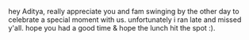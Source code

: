 hey Aditya, really appreciate you and fam swinging by the other day to celebrate a special moment with us. unfortunately i ran late and missed y'all. hope you had a good time & hope the lunch hit the spot :).